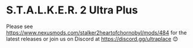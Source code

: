# S.T.A.L.K.E.R. 2 Ultra Plus

Please see https://www.nexusmods.com/stalker2heartofchornobyl/mods/484 for the latest releases or join us on Discord at https://discord.gg/ultraplace 😊

